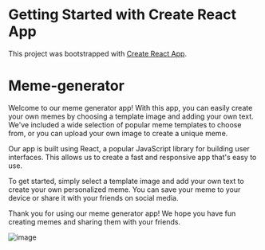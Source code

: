 # Getting Started with Create React App

This project was bootstrapped with [Create React App](https://github.com/facebook/create-react-app).

# Meme-generator

Welcome to our meme generator app! With this app, you can easily create your own memes by choosing a template image and adding your own text. We've included a wide selection of popular meme templates to choose from, or you can upload your own image to create a unique meme.

Our app is built using React, a popular JavaScript library for building user interfaces. This allows us to create a fast and responsive app that's easy to use.

To get started, simply select a template image and add your own text to create your own personalized meme. You can save your meme to your device or share it with your friends on social media.

Thank you for using our meme generator app! We hope you have fun creating memes and sharing them with your friends.

![image](https://user-images.githubusercontent.com/109452068/209363428-9fc54c00-3c6f-4074-bfe6-0d0818be02bd.png)
